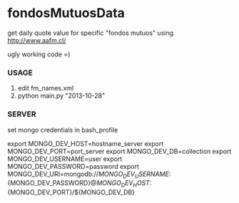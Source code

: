 fondosMutuosData
================

get daily quote value for specific "fondos mutuos" using http://www.aafm.cl/

ugly working code =)

### USAGE ###

1. edit fm_names.xml 
2. python main.py "2013-10-28"

### SERVER ###
set mongo credentials in bash_profile

export MONGO_DEV_HOST=hostname_server
export MONGO_DEV_PORT=port_server
export MONGO_DEV_DB=collection
export MONGO_DEV_USERNAME=user
export MONGO_DEV_PASSWORD=password
export MONGO_DEV_URI=mongodb://${MONGO_DEV_USERNAME}:${MONGO_DEV_PASSWORD}@${MONGO_DEV_HOST}:${MONGO_DEV_PORT}/${MONGO_DEV_DB}
